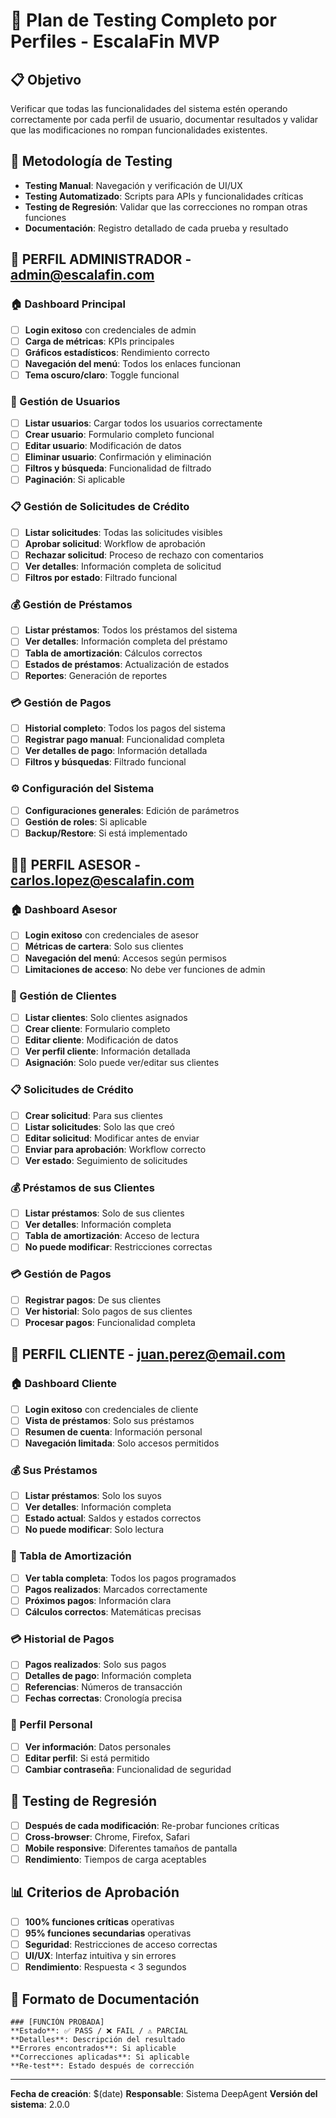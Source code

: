 
# 🧪 Plan de Testing Completo por Perfiles - EscalaFin MVP

## 📋 Objetivo
Verificar que todas las funcionalidades del sistema estén operando correctamente por cada perfil de usuario, documentar resultados y validar que las modificaciones no rompan funcionalidades existentes.

## 🎯 Metodología de Testing
- **Testing Manual**: Navegación y verificación de UI/UX
- **Testing Automatizado**: Scripts para APIs y funcionalidades críticas
- **Testing de Regresión**: Validar que las correcciones no rompan otras funciones
- **Documentación**: Registro detallado de cada prueba y resultado

## 👑 PERFIL ADMINISTRADOR - admin@escalafin.com

### 🏠 Dashboard Principal
- [ ] **Login exitoso** con credenciales de admin
- [ ] **Carga de métricas**: KPIs principales
- [ ] **Gráficos estadísticos**: Rendimiento correcto
- [ ] **Navegación del menú**: Todos los enlaces funcionan
- [ ] **Tema oscuro/claro**: Toggle funcional

### 👥 Gestión de Usuarios
- [ ] **Listar usuarios**: Cargar todos los usuarios correctamente
- [ ] **Crear usuario**: Formulario completo funcional
- [ ] **Editar usuario**: Modificación de datos
- [ ] **Eliminar usuario**: Confirmación y eliminación
- [ ] **Filtros y búsqueda**: Funcionalidad de filtrado
- [ ] **Paginación**: Si aplicable

### 📋 Gestión de Solicitudes de Crédito
- [ ] **Listar solicitudes**: Todas las solicitudes visibles
- [ ] **Aprobar solicitud**: Workflow de aprobación
- [ ] **Rechazar solicitud**: Proceso de rechazo con comentarios
- [ ] **Ver detalles**: Información completa de solicitud
- [ ] **Filtros por estado**: Filtrado funcional

### 💰 Gestión de Préstamos
- [ ] **Listar préstamos**: Todos los préstamos del sistema
- [ ] **Ver detalles**: Información completa del préstamo
- [ ] **Tabla de amortización**: Cálculos correctos
- [ ] **Estados de préstamos**: Actualización de estados
- [ ] **Reportes**: Generación de reportes

### 💳 Gestión de Pagos
- [ ] **Historial completo**: Todos los pagos del sistema
- [ ] **Registrar pago manual**: Funcionalidad completa
- [ ] **Ver detalles de pago**: Información detallada
- [ ] **Filtros y búsquedas**: Filtrado funcional

### ⚙️ Configuración del Sistema
- [ ] **Configuraciones generales**: Edición de parámetros
- [ ] **Gestión de roles**: Si aplicable
- [ ] **Backup/Restore**: Si está implementado

## 👨‍💼 PERFIL ASESOR - carlos.lopez@escalafin.com

### 🏠 Dashboard Asesor
- [ ] **Login exitoso** con credenciales de asesor
- [ ] **Métricas de cartera**: Solo sus clientes
- [ ] **Navegación del menú**: Accesos según permisos
- [ ] **Limitaciones de acceso**: No debe ver funciones de admin

### 👤 Gestión de Clientes
- [ ] **Listar clientes**: Solo clientes asignados
- [ ] **Crear cliente**: Formulario completo
- [ ] **Editar cliente**: Modificación de datos
- [ ] **Ver perfil cliente**: Información detallada
- [ ] **Asignación**: Solo puede ver/editar sus clientes

### 📋 Solicitudes de Crédito
- [ ] **Crear solicitud**: Para sus clientes
- [ ] **Listar solicitudes**: Solo las que creó
- [ ] **Editar solicitud**: Modificar antes de enviar
- [ ] **Enviar para aprobación**: Workflow correcto
- [ ] **Ver estado**: Seguimiento de solicitudes

### 💰 Préstamos de sus Clientes
- [ ] **Listar préstamos**: Solo de sus clientes
- [ ] **Ver detalles**: Información completa
- [ ] **Tabla de amortización**: Acceso de lectura
- [ ] **No puede modificar**: Restricciones correctas

### 💳 Gestión de Pagos
- [ ] **Registrar pagos**: De sus clientes
- [ ] **Ver historial**: Solo pagos de sus clientes
- [ ] **Procesar pagos**: Funcionalidad completa

## 👤 PERFIL CLIENTE - juan.perez@email.com

### 🏠 Dashboard Cliente
- [ ] **Login exitoso** con credenciales de cliente
- [ ] **Vista de préstamos**: Solo sus préstamos
- [ ] **Resumen de cuenta**: Información personal
- [ ] **Navegación limitada**: Solo accesos permitidos

### 💰 Sus Préstamos
- [ ] **Listar préstamos**: Solo los suyos
- [ ] **Ver detalles**: Información completa
- [ ] **Estado actual**: Saldos y estados correctos
- [ ] **No puede modificar**: Solo lectura

### 📅 Tabla de Amortización
- [ ] **Ver tabla completa**: Todos los pagos programados
- [ ] **Pagos realizados**: Marcados correctamente
- [ ] **Próximos pagos**: Información clara
- [ ] **Cálculos correctos**: Matemáticas precisas

### 💳 Historial de Pagos
- [ ] **Pagos realizados**: Solo sus pagos
- [ ] **Detalles de pago**: Información completa
- [ ] **Referencias**: Números de transacción
- [ ] **Fechas correctas**: Cronología precisa

### 👤 Perfil Personal
- [ ] **Ver información**: Datos personales
- [ ] **Editar perfil**: Si está permitido
- [ ] **Cambiar contraseña**: Funcionalidad de seguridad

## 🔄 Testing de Regresión
- [ ] **Después de cada modificación**: Re-probar funciones críticas
- [ ] **Cross-browser**: Chrome, Firefox, Safari
- [ ] **Mobile responsive**: Diferentes tamaños de pantalla
- [ ] **Rendimiento**: Tiempos de carga aceptables

## 📊 Criterios de Aprobación
- [ ] **100% funciones críticas** operativas
- [ ] **95% funciones secundarias** operativas
- [ ] **Seguridad**: Restricciones de acceso correctas
- [ ] **UI/UX**: Interfaz intuitiva y sin errores
- [ ] **Rendimiento**: Respuesta < 3 segundos

## 📝 Formato de Documentación
```
### [FUNCIÓN PROBADA]
**Estado**: ✅ PASS / ❌ FAIL / ⚠️ PARCIAL
**Detalles**: Descripción del resultado
**Errores encontrados**: Si aplicable
**Correcciones aplicadas**: Si aplicable
**Re-test**: Estado después de corrección
```

---
**Fecha de creación**: $(date)
**Responsable**: Sistema DeepAgent
**Versión del sistema**: 2.0.0
